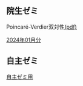 [](モース理論[(pdf)](morse-th/morse-th.pdf))

[](層理論まとめノート[(pdf)](shv/shv.pdf))

[](帰納圏について[(pdf:2023年8月分)](monthly-category/2023-08-abst.pdf))

[](続・帰納圏について[(pdf:2023年12月分)](monthly-category/2023-12.pdf))

[](準アーベル圏について[(pdf)](quasi-abel/quasi-abel.pdf))
[](位相空間まとめノート[(pdf)](topo/topo.pdf))
[](ツェルナー和訳[(pdf)](zerner/zerner1971.pdf))

[](KS82和訳[(pdf)](KS82-ja/KS82-ja.pdf))


## 院生ゼミ

Poincaré-Verdier双対性[(pdf)](grad-seminar/PV-duality.pdf)


[2024年01月分](grad-notes/2024-01.md)

[]([2024年02月分](grad-notes/2024-02.md))

## 自主ゼミ

[自主ゼミ用](seminar.md)

